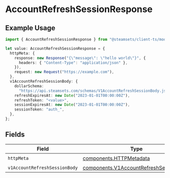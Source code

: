 # AccountRefreshSessionResponse

## Example Usage

```typescript
import { AccountRefreshSessionResponse } from "@steamsets/client-ts/models/operations";

let value: AccountRefreshSessionResponse = {
  httpMeta: {
    response: new Response("{\"message\": \"hello world\"}", {
      headers: { "Content-Type": "application/json" },
    }),
    request: new Request("https://example.com"),
  },
  v1AccountRefreshSessionBody: {
    dollarSchema:
      "https://api.steamsets.com/schemas/V1AccountRefreshSessionBody.json",
    refreshExpiresAt: new Date("2023-01-01T00:00:00Z"),
    refreshToken: "<value>",
    sessionExpiresAt: new Date("2023-01-01T00:00:00Z"),
    sessionToken: "auth_",
  },
};
```

## Fields

| Field                                                                                            | Type                                                                                             | Required                                                                                         | Description                                                                                      |
| ------------------------------------------------------------------------------------------------ | ------------------------------------------------------------------------------------------------ | ------------------------------------------------------------------------------------------------ | ------------------------------------------------------------------------------------------------ |
| `httpMeta`                                                                                       | [components.HTTPMetadata](../../models/components/httpmetadata.md)                               | :heavy_check_mark:                                                                               | N/A                                                                                              |
| `v1AccountRefreshSessionBody`                                                                    | [components.V1AccountRefreshSessionBody](../../models/components/v1accountrefreshsessionbody.md) | :heavy_minus_sign:                                                                               | OK                                                                                               |